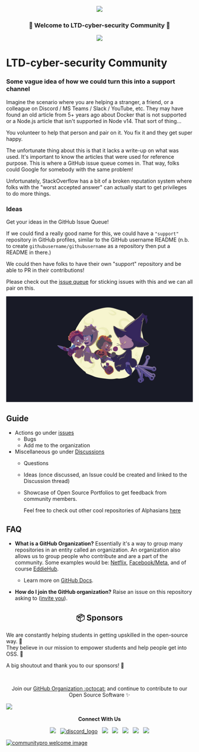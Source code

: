 <!-- markdownlint-disable-next-line -->
<p align="center"><a href="https://devprotocol.xyz/"><img src="https://raw.githubusercontent.com/dev-protocol/.github/main/assets/Dev--animated.gif" width="20%"></a></p>

<h3 align="center">
🎉 Welcome to LTD-cyber-security Community 🎉
</h3>
<p align = "center">
<a href="https://vercel.com/?utm_source=techphantoms&utm_campaign=oss"><img width="20%" src="https://user-images.githubusercontent.com/53480076/144970173-0cdc7bd7-1aa6-4452-a4cf-5cff38540d32.png" /></a>

# LTD-cyber-security Community

<!-- ALL-CONTRIBUTORS-BADGE:START - Do not remove or modify this section -->

### Some vague idea of how we could turn this into a support channel

Imagine the scenario where you are helping a stranger, a friend, or a colleague on Discord / MS Teams / Slack / YouTube, etc. They may have found an old article from 5+ years ago about Docker that is not supported or a Node.js article that isn't supported in Node v14. That sort of thing...

You volunteer to help that person and pair on it. You fix it and they get super happy.

The unfortunate thing about this is that it lacks a write-up on what was used. It's important to know the articles that were used for reference purpose. This is where a GitHub issue queue comes in. That way, folks could Google for somebody with the same problem!

Unfortunately, StackOverflow has a bit of a broken reputation system where folks with the "worst accepted answer" can actually start to get privileges to do more things.

### Ideas

Get your ideas in the GitHub Issue Queue!

If we could find a really good name for this, we could have a `"support"` repository in GitHub profiles, similar to the GitHub username README (n.b. to create `githubusername/githubusername` as a repository then put a README in there.)

We could then have folks to have their own "support" repository and be able to PR in their contributions!

Please check out the [issue queue](https://github.com/LTD-cyber-security/support/issues) for sticking issues with this and we can all pair on this.

![github](https://github.com/Magic-Academy/.github/blob/main/plenio.jpg)

## Guide

- Actions go under [issues](https://github.com/LTD-cyber-security/support/issues)
  - Bugs
  - Add me to the organization
- Miscellaneous go under [Discussions](https://github.com/LTD-cyber-security/support/discussions)
  - Questions
  - Ideas (once discussed, an Issue could be created and linked to the Discussion thread)
  - Showcase of Open Source Portfolios to get feedback from community members.

      Feel free to check out other cool repositories of Alphasians [here](https://github.com/LTD-cyber-security)
<!--       <a href='https://github.com/Alphasians'>here</a>. -->

## FAQ

- **What is a GitHub Organization?** Essentially it's a way to group many repositories in an entity called an organization. An organization also allows us to group people who contribute and are a part of the community. Some examples would be: [Netflix](https://github.com/Netflix), [Facebook/Meta](https://github.com/facebook), and of course [EddieHub](https://github.com/EddieHubCommunity).
  - Learn more on [GitHub Docs](https://docs.github.com/en/github/setting-up-and-managing-organizations-and-teams/about-organizations).

- **How do I join the GitHub organization?** Raise an issue on this repository asking to ([invite you](https://github.com/LTD-cyber-security/support/issues/new?assignees=&labels=invite+me+to+the+organisation&template=invitation.md&title=Please+invite+me+to+the+GitHub+Community+Organization)).


<h2 align="center">📦 Sponsors</h2>

We are constantly helping students in getting upskilled in the open-source way. 🎉\
They believe in our mission to empower students and help people get into OSS. 💪
  
A big shoutout and thank you to our sponsors! 🚀


<br>

<p align="center">Join our <a href="https://github.com/LTD-cyber-security/support/issues/new?assignees=&labels=invite+me+to+the+organisation&template=invitation.yml&title=Please+invite+me+to+the+GitHub+Community+Organization">GitHub Organization :octocat:</a> and continue to contribute to our Open Source Software ✨</p>
<img src="https://user-images.githubusercontent.com/73097560/115834477-dbab4500-a447-11eb-908a-139a6edaec5c.gif">

<p align="center"><strong>Connect With Us</strong></p>
<p align="center"> 
<a href=""><img src="https://img.icons8.com/color/48/000000/telegram-app--v1.png"/></a>
&nbsp;
<a href=""><img alt="discord_logo" 
src="https://discord.com/assets/3437c10597c1526c3dbd98c737c2bcae.svg" width="40" height="50"/></a>
&nbsp;
<a href=""><img src="https://img.icons8.com/color/48/000000/twitter--v1.png"/></a>
&nbsp;
<a href=""><img src="https://img.icons8.com/fluency/48/000000/github.png"/></a>
&nbsp;
<a href=""><img src="https://img.icons8.com/fluency/48/000000/linkedin.png"/></a>
&nbsp;
<a href=""><img src="https://img.icons8.com/color/48/000000/youtube-play.png"/></a>
&nbsp;
<a href=""><img src="https://img.icons8.com/color/48/000000/facebook-new.png"/></a>
</p>

<a href="https://github.com/CommunityPro/support/issues/new?assignees=&labels=invite+me+to+the+organisation&template=invitation.yml&title=Please+invite+me+to+the+Community+Organization" target="_blank"><img src="https://user-images.githubusercontent.com/62628408/147912042-4388b29f-70d1-4928-a336-c9ea3cd991e6.png" alt="communitypro welcome image"></a>
